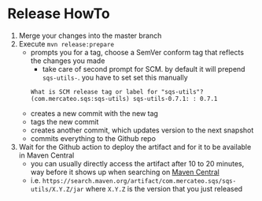 # Release HowTo
1. Merge your changes into the master branch
1. Execute `mvn release:prepare`
    - prompts you for a tag, choose a SemVer conform tag that reflects the changes you made
        - take care of second prompt for SCM. by default it will prepend `sqs-utils-`. you have to set set this manually
        ```
        What is SCM release tag or label for "sqs-utils"? (com.mercateo.sqs:sqs-utils) sqs-utils-0.7.1: : 0.7.1
        ```
    - creates a new commit with the new tag
    - tags the new commit
    - creates another commit, which updates version to the next snapshot
    - commits everything to the Github repo
1. Wait for the Github action to deploy the artifact and for it to be available in Maven Central
    - you can usually directly access the artifact after 10 to 20 minutes, way before it shows up when searching on [Maven Central](https://search.maven.org/)
    - i.e. `https://search.maven.org/artifact/com.mercateo.sqs/sqs-utils/X.Y.Z/jar` where `X.Y.Z` is the version that you just released
